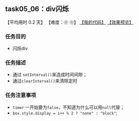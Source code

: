## task05_06：div闪烁

【平均用时 0.2 天】
【难度：❀ ❀】
[【我的代码】](https://github.com/wangsiyuan233/MyDemo/blob/master/task05/06/task05_06.html)
[【效果预览】](https://wangsiyuan233.cn/MyDemo/task05/06/task05_06.html)

### 任务目的
- 闪烁div

### 任务描述
- 通过 `setInterval()`来造成时间间隙；
- 通过`clearInterval()`来清除定时

### 任务注意事项
- `timer` 一开始要为`false`，不知道为什么可以用`null`代替；
- `box.style.display = i++ % 2 ? "none" : "block"`;



